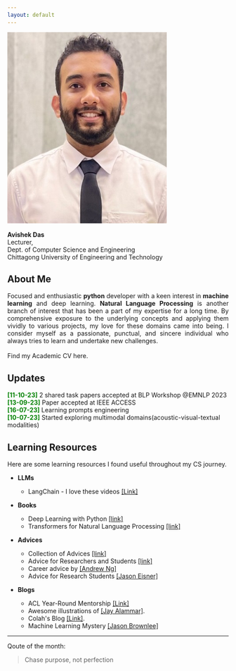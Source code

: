 ```yaml
---
layout: default
---
```




<img class="profile-picture" src="images/avishek.jpg">

<b>Avishek Das</b><br>
Lecturer,<br>
Dept. of Computer Science and Engineering<br>
Chittagong University of Engineering and Technology

## About Me
<div style="text-align: justify">
Focused and enthusiastic <b>python</b> developer with a keen interest in <b>machine learning</b> and deep learning. <b>Natural Language Processing</b> is another branch of interest that has been a part of my expertise for a long time. By comprehensive exposure to the underlying concepts and applying them vividly to various projects, my love for these domains came into being. I consider myself as a passionate, punctual, and sincere individual who always tries to learn and undertake new challenges.
</div><br>
Find my <a herf="https://drive.google.com/file/d/1Uw8VQCKhl5MHb6fWfI_bZM2_rMw-BD21/view?usp=sharing" target="_blank">Academic CV here</a>.

## Updates
<span style="color:green;"> **[11-10-23]** </span> 2 shared task papers accepted at BLP Workshop @EMNLP 2023 <br>
<span style="color:green;"> **[13-09-23]** </span> Paper accepted at IEEE ACCESS <br>
<span style="color:green;"> **[16-07-23]** </span> Learning prompts engineering <br>
<span style="color:green;"> **[10-07-23]** </span> Started exploring multimodal domains(acoustic-visual-textual modalities)

## Learning Resources

Here are some learning resources I found useful throughout my CS journey.

* **LLMs**
  * LangChain - I love these videos [[Link]](https://www.youtube.com/playlist?list=PLqZXAkvF1bPNQER9mLmDbntNfSpzdDIU5)

* **Books**
  * Deep Learning with Python [[link]](https://www.manning.com/books/deep-learning-with-python)
  * Transformers for Natural Language Processing [[link]](https://www.packtpub.com/product/transformers-for-natural-language-processing-second-edition/9781803247335)


* **Advices**
   * Collection of Advices [[link]](http://taoxie.cs.illinois.edu/advice.htm)
   * Advice for Researchers and Students [[link]](https://homes.cs.washington.edu/~mernst/advice/#all-students)
   * Career advice by [[Andrew Ng]](https://www.youtube.com/watch?v=733m6qBH-jI&t=655s&ab_channel=stanfordonline)
   * Advice for Research Students [[Jason Eisner]](https://www.cs.jhu.edu/~jason/advice/)

* **Blogs**
   * ACL Year-Round Mentorship [[Link]](https://mentorship.aclweb.org/Home.html)   
   * Awesome illustrations of [[Jay Alammar]](http://jalammar.github.io/).
   * Colah's Blog [[Link]](http://colah.github.io/).
   * Machine Learning Mystery [[Jason Brownlee]](https://machinelearningmastery.com/category/natural-language-processing/)


---

Qoute of the month:

> Chase purpose, not perfection

<p hidden><script hidden type='text/javascript' id='clustrmaps' src='//cdn.clustrmaps.com/map_v2.js?cl=ffffff&w=1&t=tt&d=MeVH9Qx00KxvJNXkBmzujoN28cclz-9WuZm0HnFUH_0'></script></p>

